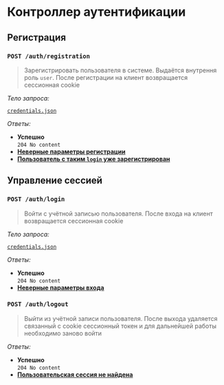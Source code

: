 # Контроллер аутентификации

## Регистрация

### `POST /auth/registration`

> Зарегистрировать пользователя в системе. Выдаётся внутрення роль `user`. После регистрации на клиент возвращается сессионная cookie

_Тело запроса:_

[`credentials.json`](../requests/credentials.md)

_Ответы:_

- **Успешно**\
  `204 No content`
- [**Неверные параметры регистрации**](../policies/user_errors.md/#неверные-параметры)
- [**Пользователь с таким `login` уже зарегистрирован**](../policies/user_errors.md/#ресурс-уже-существует)

## Управление сессией

### `POST /auth/login`

> Войти с учётной записью пользователя. После входа на клиент возвращается сессионная cookie

_Тело запроса:_

[`credentials.json`](../requests/credentials.md)

_Ответы:_

- **Успешно**\
  `204 No content`
- [**Неверные параметры входа**](../policies/user_errors.md/#неверные-параметры)

### `POST /auth/logout`

> Выйти из учётной записи пользователя. После выхода удаляется связанный с cookie сессионный токен и для дальнейшей работы необходимо заново войти

_Ответы:_

- **Успешно**\
  `204 No content`
- [**Пользовательская сессия не найдена**](../policies/user_errors.md/#не-найдено)
